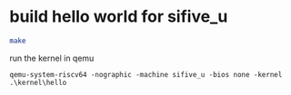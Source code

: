 # build hello world for sifive_u

```bash
make
```

run the kernel in qemu
```
qemu-system-riscv64 -nographic -machine sifive_u -bios none -kernel .\kernel\hello
```